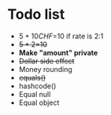 # Todo list
- $5+10CHF=$10 if rate is 2:1
- ~~$5*2=$10~~
- **Make "amount" private**
- ~~Dollar side effect~~
- Money rounding
- ~~equals()~~
- hashcode()
- Equal null
- Equal object
